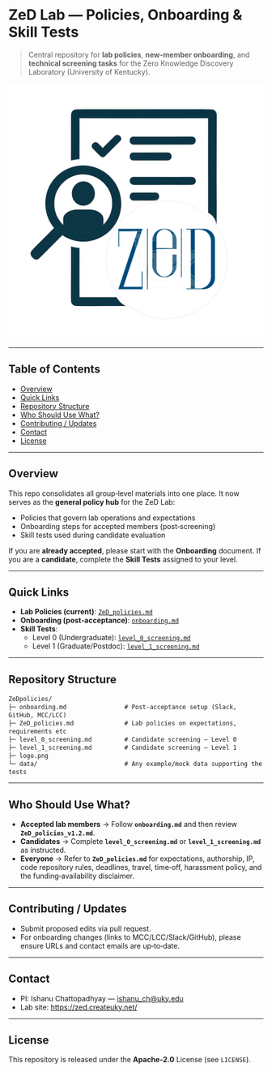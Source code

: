 
# ZeD Lab — Policies, Onboarding & Skill Tests

> Central repository for **lab policies**, **new‑member onboarding**, and **technical screening tasks** for the Zero Knowledge Discovery Laboratory (University of Kentucky).

![Lab Logo](logo.png)

---

## Table of Contents
- [Overview](#overview)
- [Quick Links](#quick-links)
- [Repository Structure](#repository-structure)
- [Who Should Use What?](#who-should-use-what)
- [Contributing / Updates](#contributing--updates)
- [Contact](#contact)
- [License](#license)

---

## Overview
This repo consolidates all group‑level materials into one place. It now serves as the **general policy hub** for the ZeD Lab:

- Policies that govern lab operations and expectations
- Onboarding steps for accepted members (post‑screening)
- Skill tests used during candidate evaluation

If you are **already accepted**, please start with the **Onboarding** document. If you are a **candidate**, complete the **Skill Tests** assigned to your level.

---

## Quick Links
- **Lab Policies (current)**: [`ZeD_policies.md`](ZeD_policies.md) 
- **Onboarding (post‑acceptance)**: [`onboarding.md`](onboarding.md)
- **Skill Tests**:
  - Level 0 (Undergraduate): [`level_0_screening.md`](level_0_screening.md)
  - Level 1 (Graduate/Postdoc): [`level_1_screening.md`](level_1_screening.md)

---

## Repository Structure
```text
ZeDpolicies/
├─ onboarding.md                # Post‑acceptance setup (Slack, GitHub, MCC/LCC)
├─ ZeD_policies.md              # Lab policies on expectations, requirements etc
├─ level_0_screening.md         # Candidate screening — Level 0
├─ level_1_screening.md         # Candidate screening — Level 1
├─ logo.png                     
└─ data/                        # Any example/mock data supporting the tests
```

---

## Who Should Use What?
- **Accepted lab members** → Follow **`onboarding.md`** and then review **`ZeD_policies_v1.2.md`**.
- **Candidates** → Complete **`level_0_screening.md`** or **`level_1_screening.md`** as instructed.
- **Everyone** → Refer to **`ZeD_policies.md`** for expectations, authorship, IP, code repository rules, deadlines, travel, time‑off, harassment policy, and the funding‑availability disclaimer.

---

## Contributing / Updates
- Submit proposed edits via pull request.
- For onboarding changes (links to MCC/LCC/Slack/GitHub), please ensure URLs and contact emails are up‑to‑date.

---

## Contact
- PI: Ishanu Chattopadhyay — <ishanu_ch@uky.edu>
- Lab site: https://zed.createuky.net/

---

## License
This repository is released under the **Apache-2.0** License (see `LICENSE`).
